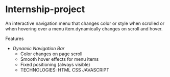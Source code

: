 # Internship-project
 An interactive navigation menu that changes color or style when scrolled or when hovering over a menu item.dynamically changes on scroll and hover.

 Features
- *Dynamic Navigation Bar*  
  - Color changes on page scroll  
  - Smooth hover effects for menu items  
  - Fixed positioning (always visible)
  - 
    TECHNOLOGIES:
    HTML
    CSS
    JAVASCRIPT
